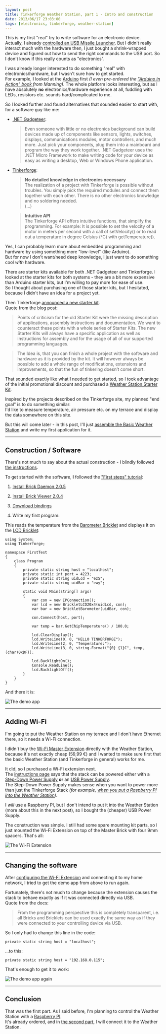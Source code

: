 ```yaml
---
layout: post
title: Tinkerforge Weather Station, part 1 - Intro and construction
date: 2013/06/17 23:03:00
tags: [electronics, tinkerforge, weather-station]
---
```


This is my first "real" try to write software for an electronic device.  
Actually, I already [controlled an USB Missile Launcher](/missilesharp). But I didn't really interact much with the hardware then, I just bought a shrink-wrapped device and figured out how to send the right commands to the USB port. So I don't know if this really counts as "electronics".

I was already longer interested to do something "real" with electronics/hardware, but I wasn't sure how to get started.  
For example, I looked at the [Arduino](http://www.arduino.cc/) first *(I even pre-ordered the ["Arduino in Action" book](http://www.manning.com/mevans/) from Manning)*. The whole platform looks interesting, but as I have absolutely **no** electronics/hardware experience at all, fuddling with LEDs, resistors etc. sounds hard/complicated to me.

So I looked further and found alternatives that sounded easier to start with, for a software guy like me:

- [.NET Gadgeteer](http://www.netmf.com/gadgeteer/what-is-gadgeteer.aspx):

	> Even someone with little or no electronics background can build devices made up of components like sensors, lights, switches, displays, communications modules, motor controllers, and much more. Just pick your components, plug them into a mainboard and program the way they work together. .NET Gadgeteer uses the .NET Micro Framework to make writing code for your device as easy as writing a desktop, Web or Windows Phone application.

- [Tinkerforge](http://www.tinkerforge.com/en/home/what_is_tinkerforge/):
	
	> **No detailed knowledge in electronics necessary**  
	> The realization of a project with Tinkerforge is possible without troubles. You simply pick the required modules and connect them together with each other. There is no other electronics knowledge and no soldering needed.  
	>(...)

	> **Intuitive API**  
	> The Tinkerforge API offers intuitive functions, that simplify the programming. For example: It is possible to set the velocity of a motor in meters per second with a call of setVelocity() or to read out a temperature in degree Celsius (°C) with getTemperature().

Yes, I can probably learn more about embedded programming and hardware by using something more "low-level" (like Arduino).  
But for now I don't want/need deep knowledge, I just want to do something cool *with* hardware.

There are starter kits available for both .NET Gadgeteer and Tinkerforge. I looked at the starter kits for both systems - they are a bit more expensive than Arduino starter kits, but I'm willing to pay more for ease of use.  
So I thought about purchasing one of those starter kits, but I hesitated, because I didn't have an idea for a project yet.

Then Tinkerforge [announced a new starter kit](http://www.tinkerforge.com/en/blog/2013/4/19/starter-kit:-weather-station).  
Quote from the blog post:

> Points of criticism for the old Starter Kit were the missing description of applications, assembly instructions and documentation. We want to counteract these points with a whole series of Starter Kits. The new Starter Kits will always have a specific application as well as instructions for assembly and for the usage of all of our supported programming languages.  

> The Idea is, that you can finish a whole project with the software and hardware as it is provided by the kit. It will however always be possible to add a whole range of modifications, extensions and improvements, so that the fun of tinkering doesn’t come short.

That sounded exactly like what I needed to get started, so I took advantage of the initial promotional discount and purchased a [Weather Station Starter Kit](http://www.tinkerforge.com/en/doc/Kits/WeatherStation/WeatherStation.html).

Inspired by the projects described on the Tinkerforge site, my planned "end goal" is to do something similar:  
I'd like to measure temperature, air pressure etc. on my terrace and display the data somewhere on this site.

But this will come later - in this post, I'll just [assemble the Basic Weather Station](http://www.tinkerforge.com/en/doc/Kits/WeatherStation/Construction_Basic.html#starter-kit-weather-station-construction-basic) and write my first application for it.

---

## Construction / Software

There's not much to say about the actual construction - I blindly followed [the instructions](http://www.tinkerforge.com/en/doc/Kits/WeatherStation/Construction_Basic.html#starter-kit-weather-station-construction-basic).


To get started with the software, I followed the ["First steps" tutorial](http://www.tinkerforge.com/en/doc/Tutorials/Tutorial_Extending/Tutorial.html):

1. [Install Brick Daemon 2.0.5](http://www.tinkerforge.com/de/doc/Software/Brickd_Install_Windows.html#brickd-install-windows)

2. [Install Brick Viewer 2.0.4](http://www.tinkerforge.com/de/doc/Software/Brickv_Install_Windows.html#brickv-install-windows)

3. [Download bindings](http://www.tinkerforge.com/en/doc/Downloads.html#downloads-bindings-examples)

4. Write my first program:

This reads the temperature from the [Barometer Bricklet](http://www.tinkerforge.com/de/doc/Hardware/Bricklets/Barometer.html) and displays it on the [LCD Bricklet](http://www.tinkerforge.com/de/doc/Hardware/Bricklets/LCD_20x4.html):

	using System;
	using Tinkerforge;
	
	namespace FirstTest
	{
	    class Program
	    {
	        private static string host = "localhost";
	        private static int port = 4223;
	        private static string uidLcd = "ezS";
	        private static string uidBar = "ewy";
	
	        static void Main(string[] args)
	        {
	            var con = new IPConnection();
	            var lcd = new BrickletLCD20x4(uidLcd, con);
	            var bar = new BrickletBarometer(uidBar, con);
	
	            con.Connect(host, port);
	
	            var temp = bar.GetChipTemperature() / 100.0;
	
	            lcd.ClearDisplay();
	            lcd.WriteLine(0, 0, "HELLO TINKERFORGE");
	            lcd.WriteLine(2, 0, "Temperature:");
	            lcd.WriteLine(3, 0, string.Format("{0} {1}C", temp, (char)0xDF));
	
	            lcd.BacklightOn();
	            Console.ReadLine();
	            lcd.BacklightOff();
	        }
	    }
	}

And there it is:

![The demo app](/img/tinkerforge01.jpg "The demo app")


---

## Adding Wi-Fi

I'm going to put the Weather Station on my terrace and I don't have Ethernet there, so it needs a Wi-Fi connection.

I didn't buy the [Wi-Fi Master Extension](http://www.tinkerforge.com/en/doc/Hardware/Master_Extensions/WIFI_Extension.html) directly with the Weather Station, because it's not exactly cheap (59,99 €) and I wanted to make sure first that the basic Weather Station (and Tinkerforge in general) works for me.

It did, so I purchased a Wi-Fi extension next.  
The [instructions page](http://www.tinkerforge.com/en/doc/Kits/WeatherStation/Construction_Wifi.html) says that the stack can be powered either with a [Step-Down Power Supply](http://www.tinkerforge.com/en/doc/Hardware/Power_Supplies/Step_Down.html) **or** an [USB Power Supply](https://www.tinkerforge.com/en/shop/power-supplies/usb-power-supply.html).  
The Step-Down Power Supply makes sense when you want to power more than just the Tinkerforge Stack *(for example, [when you put a Raspberry PI into the Weather Station](http://www.tinkerforge.com/en/doc/Kits/WeatherStation/Construction_RaspberryPi.html))*.

I *will* use a Raspberry PI, but I don't intend to put it into the Weather Station (more about this in the next post), so I bought the (cheaper) USB Power Supply.


The construction was simple. I still had some spare mounting kit parts, so I just mounted the Wi-Fi Extension on top of the Master Brick with four 9mm spacers. That's all:

![The Wi-Fi Extension](/img/tinkerforge02.jpg "The Wi-Fi Extension")

---

## Changing the software

After [configuring the Wi-Fi Extension](http://www.tinkerforge.com/en/doc/Hardware/Master_Extensions/WIFI_Extension.html#wifi-configuration) and connecting it to my home network, I tried to get the demo app from above to run again.

Fortunately, there's not much to change because the extension causes the stack to behave exactly as if it was connected directly via USB.  
Quote from the docs:

> From the programming perspective this is completely transparent, i.e. all Bricks and Bricklets can be used exactly the same way as if they were connected to your controlling device via USB.

So I only had to change this line in the code:

	private static string host = "localhost";

...to this:

	private static string host = "192.168.0.115";

That's enough to get it to work:

![The demo app again](/img/tinkerforge03.jpg "The demo app again")

---

## Conclusion

That was the first part. As I said before, I'm planning to control the Weather Station with a [Raspberry PI](http://www.raspberrypi.org/).  
It's already ordered, and in [the second part](/2013/08/15/tinkerforge-weather-station-part-2-connecting-to-a-raspberry-pi/), I will connect it to the Weather Station.


	
